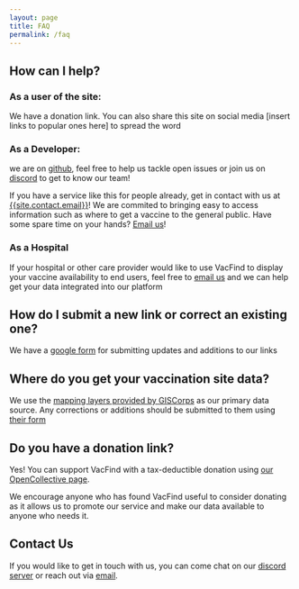 ```yaml
---
layout: page
title: FAQ
permalink: /faq
---
```


## How can I help?

### As a user of the site:
We have a donation link. You can also share this site on social media [insert links to popular ones here] to spread the word

### As a Developer:
we are on [github](https://github.com/{{site.github_username}}), feel free to help us tackle open issues or join us on [discord]({{site.social.discord}}) to get to know our team!

If you have a service like this for people already, get in contact with us at [{{site.contact.email}}][1]!
We are commited to bringing easy to access information such as where to get a vaccine to the general public.
Have some spare time on your hands?
[Email us][1]!

### As a Hospital

If your hospital or other care provider would like to use VacFind to display your vaccine availability to end users, feel free to [email us][1] and we can help get your data integrated into our platform


## How do I submit a new link or correct an existing one?
We have a [google form]({{site.data.link-corrections}}) for submitting updates and additions to our links

## Where do you get your vaccination site data?
We use the [mapping layers provided by GISCorps]({{site.data.map-source}}) as our primary data source. Any corrections or additions should be submitted to them using [their form]({{site.data.map-corrections}})


## Do you have a donation link?

Yes! You can support VacFind with a tax-deductible donation using [our  OpenCollective page][2].

We encourage anyone who has found VacFind useful to consider donating as it allows us to promote our service and make our data available to anyone who needs it. 

## Contact Us

If you would like to get in touch with us, you can come chat on our [discord server]({{site.social.discord}}) or reach out via [email][1]. 

[1]: mailto:{{site.contact.email}}
[2]: {{site.social.opencollective}}
